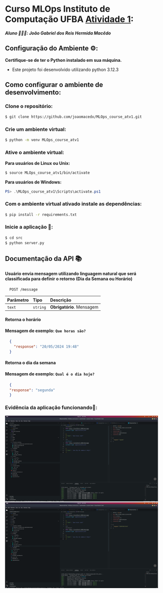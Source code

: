 # Curso MLOps Instituto de Computação UFBA [Atividade 1](./atividade_solicitada.md):

##### Aluno 👨🏾‍🎓:  João Gabriel dos Reis Hermida Macêdo

## Configuração do Ambiente ⚙️: 
**Certifique-se de ter o Python instalado em sua máquina.**
- Este projeto foi desenvolvido utilizando python 3.12.3 

## Como configurar o ambiente de desenvolvimento:

### Clone o repositório:

```bash
$ git clone https://github.com/joaomacedx/MLOps_course_atv1.git
```

### Crie um ambiente virtual:

```bash
$ python -m venv MLOps_course_atv1
```

### Ative o ambiente virtual:

**Para usuários de Linux ou Unix:**

```bash
$ source MLOps_course_atv1/bin/activate
```

**Para usuários de Windows:**

```powershell
PS> .\MLOps_course_atv1\Scripts\activate.ps1
```

### Com o ambiente virtual ativado instale as dependências:

```bash
$ pip install -r requirements.txt
```

### Inicie a aplicação 🚀:
```bash
$ cd src
$ python server.py
```


## Documentação da API 📚

#### Usuário envia mensagem utilizando linguagem natural que será classificada para definir o retorno (Dia da Semana ou Horário)

```http
  POST /message
```

| Parâmetro   | Tipo       | Descrição                           |
| :---------- | :--------- | :---------------------------------- |
| `text` | `string` | **Obrigatório**. Mensagem |
#### Retorna o horário
####  Mensagem de exemplo: `Que horas são?`
``` json 
  {
    "response": "20/05/2024 19:48"
  }
```
#### Retorna o dia da semana
####  Mensagem de exemplo: `Qual é o dia hoje?`
``` json 
  {
  "response": "segunda"
  }
```
### Evidência da aplicação funcionando💯: 
![DIA DA SEMANA](/assets/teste_dia_da_semana.png)
![HORÁRIO](/assets/teste_horas.png)


